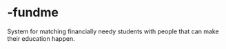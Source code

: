 # -fundme
System for matching financially needy students with people that can make their education happen.
